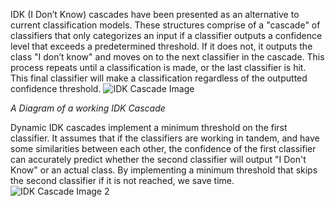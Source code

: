 IDK (I Don’t Know) cascades have been presented as an alternative to current classification models. These structures comprise of a "cascade" of classifiers that only categorizes an input if a classifier outputs a confidence level that exceeds a predetermined threshold. If it does not, it outputs the class "I don’t know" and moves on to the next classifier in the cascade. This process repeats until a classification is made, or the last classifier is hit. This final classifier will make a classification regardless of the outputted confidence threshold.
![IDK Cascade Image](https://github.com/user-attachments/assets/a91343c0-6cf6-4909-892d-03cd2ec70dea)

_A Diagram of a working IDK Cascade_

Dynamic IDK cascades implement a minimum threshold on the first classifier. It assumes that if the classifiers are working in tandem, and have some similarities between each other, the confidence of the first classifier can accurately predict whether the second classifier will output "I Don't Know" or an actual class. By implementing a minimum threshold that skips the second classifier if it is not reached, we save time.
![IDK Cascade Image 2](https://github.com/user-attachments/assets/b53f1489-3740-4153-8ab9-f44603fac071)
